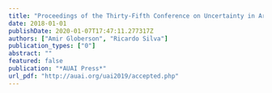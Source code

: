 ```yaml
---
title: "Proceedings of the Thirty-Fifth Conference on Uncertainty in Artificial Intelligence, UAI 2019, Tel Aviv, Israel, July 22-25, 2019"
date: 2018-01-01
publishDate: 2020-01-07T17:47:11.277317Z
authors: ["Amir Globerson", "Ricardo Silva"]
publication_types: ["0"]
abstract: ""
featured: false
publication: "*AUAI Press*"
url_pdf: "http://auai.org/uai2019/accepted.php"
---
```


